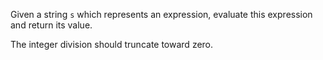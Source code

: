 Given a string `s` which represents an expression, evaluate this expression and return its value. 

The integer division should truncate toward zero.